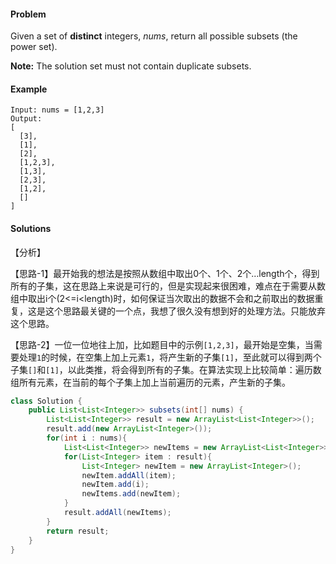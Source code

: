 #### Problem

Given a set of **distinct** integers, *nums*, return all possible subsets (the power set).

**Note:** The solution set must not contain duplicate subsets.

#### Example

```
Input: nums = [1,2,3]
Output:
[
  [3],
  [1],
  [2],
  [1,2,3],
  [1,3],
  [2,3],
  [1,2],
  []
]
```

#### Solutions

【分析】

【思路-1】最开始我的想法是按照从数组中取出0个、1个、2个…length个，得到所有的子集，这在思路上来说是可行的，但是实现起来很困难，难点在于需要从数组中取出i个(2<=i<length)时，如何保证当次取出的数据不会和之前取出的数据重复，这是这个思路最关键的一个点，我想了很久没有想到好的处理方法。只能放弃这个思路。

【思路-2】一位一位地往上加，比如题目中的示例`[1,2,3]`，最开始是空集，当需要处理`1`的时候，在空集上加上元素`1`，将产生新的子集`[1]`，至此就可以得到两个子集`[]`和`[1]`，以此类推，将会得到所有的子集。在算法实现上比较简单：遍历数组所有元素，在当前的每个子集上加上当前遍历的元素，产生新的子集。

```java
class Solution {
    public List<List<Integer>> subsets(int[] nums) {
        List<List<Integer>> result = new ArrayList<List<Integer>>();
        result.add(new ArrayList<Integer>());
        for(int i : nums){
            List<List<Integer>> newItems = new ArrayList<List<Integer>>();
            for(List<Integer> item : result){
                List<Integer> newItem = new ArrayList<Integer>();
                newItem.addAll(item);
                newItem.add(i);
                newItems.add(newItem);
            }
            result.addAll(newItems);
        }
        return result;
    }
}
```



